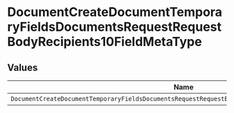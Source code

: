 # DocumentCreateDocumentTemporaryFieldsDocumentsRequestRequestBodyRecipients10FieldMetaType


## Values

| Name                                                                                                | Value                                                                                               |
| --------------------------------------------------------------------------------------------------- | --------------------------------------------------------------------------------------------------- |
| `DocumentCreateDocumentTemporaryFieldsDocumentsRequestRequestBodyRecipients10FieldMetaTypeCheckbox` | checkbox                                                                                            |